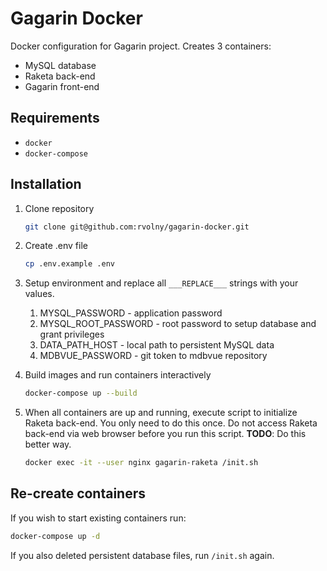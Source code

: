 # Gagarin Docker

Docker configuration for Gagarin project. Creates 3 containers:
- MySQL database
- Raketa back-end
- Gagarin front-end

## Requirements
- `docker`
- `docker-compose`

## Installation

1. Clone repository

   ```bash
   git clone git@github.com:rvolny/gagarin-docker.git
   ```

2. Create .env file

   ```bash
   cp .env.example .env
   ```

3. Setup environment  and replace all `___REPLACE___` strings with your values.

   1. MYSQL_PASSWORD - application password
   2. MYSQL_ROOT_PASSWORD - root password to setup database and grant privileges
   3. DATA_PATH_HOST - local path to persistent MySQL data
   4. MDBVUE_PASSWORD - git token to mdbvue repository

4. Build images and run containers interactively

   ```bash
   docker-compose up --build
   ```

5. When all containers are up and running, execute script to initialize Raketa back-end. You only need to do this once. Do not access Raketa back-end via web browser before you run this script. **TODO**: Do this better way.

   ```bash
   docker exec -it --user nginx gagarin-raketa /init.sh
   ```

## Re-create containers

If you wish to start existing containers run:

```bash
docker-compose up -d
```

If you also deleted persistent database files, run `/init.sh` again.

